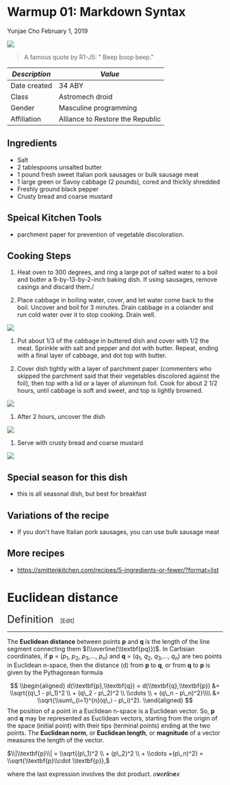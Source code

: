 Warmup 01: Markdown Syntax
================
Yunjae Cho
February 1, 2019

![](https://vignette.wikia.nocookie.net/starwars/images/5/50/Bucket_Resistance.png/revision/latest?cb=20190101032330)

> A famous quote by R1-J5:
> " Beep boop beep."

| *Description* | *Value*                          |
|---------------|----------------------------------|
| Date created  | 34 ABY                           |
| Class         | Astromech droid                  |
| Gender        | Masculine programming            |
| Affiliation   | Alliance to Restore the Republic |

Ingredients
-----------

-   Salt
-   2 tablespoons unsalted butter
-   1 pound fresh sweet Italian pork sausages or bulk sausage meat
-   1 large green or Savoy cabbage (2 pounds), cored and thickly shredded
-   Freshly ground black pepper
-   Crusty bread and coarse mustard

Speical Kitchen Tools
---------------------

-   parchment paper for prevention of vegetable discoloration.

Cooking Steps
-------------

1.  Heat oven to 300 degrees, and ring a large pot of salted water to a boil and butter a 9-by-13-by-2-inch baking dish. If using sausages, remove casings and discard them./

2.  Place cabbage in boiling water, cover, and let water come back to the boil. Uncover and boil for 3 minutes. Drain cabbage in a colander and run cold water over it to stop cooking. Drain well.

![](https://farm2.staticflickr.com/1461/23856827433_7fa8cca8c6_z.jpg)

1.  Put about 1/3 of the cabbage in buttered dish and cover with 1/2 the meat. Sprinkle with salt and pepper and dot with butter. Repeat, ending with a final layer of cabbage, and dot top with butter.

2.  Cover dish tightly with a layer of parchment paper (commenters who skipped the parchment said that their vegetables discolored against the foil), then top with a lid or a layer of aluminum foil. Cook for about 2 1/2 hours, until cabbage is soft and sweet, and top is lightly browned.

![](https://farm2.staticflickr.com/1643/24457432766_d6d26d539a_z.jpg)

1.  After 2 hours, uncover the dish

![](https://farm2.staticflickr.com/1572/23856827293_b5704123c6_z.jpg)

1.  Serve with crusty bread and coarse mustard

![](https://farm2.staticflickr.com/1706/24375331702_75058d8523_z.jpg)

Special season for this dish
----------------------------

-   this is all seasonal dish, but best for breakfast

Variations of the recipe
------------------------

-   If you don't have Italian pork sausages, you can use bulk sausage meat

More recipes
------------

-   <https://smittenkitchen.com/recipes/5-ingredients-or-fewer/?format=list>

Euclidean distance
==================

<font size="5">Definition</font>    <font size="2">\[Edit\]</font>

------------------------------------------------------------------------

The **Euclidean distance** between points **p** and **q** is the length of the line segment connecting them $(\\overline{\\textbf{pq}})$.
In Cartisian coordinates, if **p** = (*p*<sub>1</sub>, *p*<sub>2</sub>, *p*<sub>3</sub>,..., *p*<sub>*n*</sub>) and **q** = (*q*<sub>1</sub>, *q*<sub>2</sub>, *q*<sub>3</sub>,..., *q*<sub>*n*</sub>) are two points in Euclidean n-space, then the distance (d) from **p** to **q**, or from **q** to **p** is given by the Pythagorean formula

$$
\\begin{aligned}
 d(\\textbf{p},\\textbf{q}) = d(\\textbf{q},\\textbf{p}) &= \\sqrt{(q\_1 - p\_1)^2 \\ + (q\_2 - p\_2)^2 \\ \\cdots \\ + (q\_n - p\_n)^2}\\\\
 &= \\sqrt{\\sum\_{i=1}^{n}(q\_i - p\_i)^2}.
\\end{aligned}
$$
 The position of a point in a Euclidean n-space is a Euclidean vector. So, **p** and **q** may be represented as Euclidean vectors, starting from the origin of the space (initial point) with their tips (terminal points) ending at the two points. The **Euclidean norm**, or **Euclidean length**, or **magnitude** of a vector measures the length of the vector.

$\\|\\textbf{p}\\| = \\sqrt{(p\_1)^2 \\ + (p\_2)^2 \\ + \\cdots +(p\_n)^2} = \\sqrt{\\textbf{p}\\cdot \\textbf{p}},$

where the last expression involves the dot product. *o**v**e**r**l**i**n**e**x*
